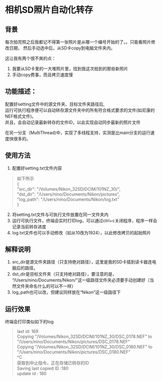 # 相机SD照片自动化转存
## 背景
每次拍完照之后我都记不得第一张照片是从哪一个编号开始的了。。只能看照片修改日期，
然后手动选中后，从SD卡copy到电脑文件夹内。

这让我有两个很不爽的点：
1. 我要从SD卡里的一大堆照片里，找到我这次拍到的那些新照片
2. 手动copy费事，而且拷贝速度慢

## 功能描述：
配置好setting文件中的源文件夹、目标文件夹路径后, \
运行可执行程序便可以自动转存源文件夹中的所有符合格式要求的文件(如尼康的NEF格式文件)。\
并且，会自动记录最新转存的文件ID，以此实现自动同步最新的照片文件

在另一分支（MultiThread)中，实现了多线程支持，实测是比main分支的运行速度快很多的。

## 使用方法
1. 配置好setting.txt文件内容
> 如下所示 \
{\
"src_dir": "/Volumes/Nikon_32SD/DCIM/101NZ_30/", \
"dst_dir": "/Users/nino/Documents/Nikon/pictures", \
"log_path": "/Users/nino/Documents/Nikon/log.txt"\
}

2. 将setting.txt文件与可执行文件放置在同一文件夹内
3. 运行可执行文件，终端会实时打印log，可以通过ctrl+c关闭程序，程序一样会记录当前转存进度
4. log.txt文件也可以手动修改（如从10改为1924），以此修改拷贝的起始照片

## 解释说明
1. src_dir是源文件夹路径（只支持绝对路径），这里是我的SD卡插到读卡器连电脑后的路径。
2. dst_dir是目标文件夹（只支持绝对路径），要注意的是，
“/Users/nino/Documents/Nikon/”这一级路径文件夹必须要手动创建好（当然文件夹命名什么的可以不一样）
3. log_path也可以改，但建议同样放在“Nikon”这一级路径下

## 运行效果
终端会打印类似如下的log
> last id: 169 \
Copying "/Volumes/Nikon_32SD/DCIM/101NZ_30/DSC_0178.NEF" to "/Users/nino/Documents/Nikon/pictures/DSC_0178.NEF" \
Copying "/Volumes/Nikon_32SD/DCIM/101NZ_30/DSC_0180.NEF" to "/Users/nino/Documents/Nikon/pictures/DSC_0180.NEF" \
^C \
获取到中止指令，正在存储已转存的ID \
Saving last copied ID :180 \
update id : 180